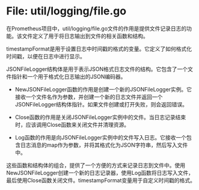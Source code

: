 # File: util/logging/file.go

在Prometheus项目中，util/logging/file.go文件的作用是提供文件记录日志的功能。该文件定义了用于将日志输出到文件的相关函数和结构。

timestampFormat是用于设置日志中时间戳的格式的变量。它定义了如何格式化时间戳，以便在日志中进行显示。

JSONFileLogger结构体是用于表示JSON格式日志文件的结构。它包含了一个文件指针和一个用于格式化日志输出的JSON编码器。

- NewJSONFileLogger函数的作用是创建一个新的JSONFileLogger实例。它接收一个文件名作为参数，并创建一个新的日志文件并返回一个JSONFileLogger结构体指针。如果文件创建或打开失败，则会返回错误。

- Close函数的作用是关闭JSONFileLogger实例中的文件。当日志记录结束时，应该调用Close函数来关闭文件并清理资源。

- Log函数的作用是向JSONFileLogger实例中的文件写入日志。它接收一个包含日志消息的map作为参数，并将其格式化为JSON字符串，然后写入文件中。

这些函数和结构体的组合，提供了一个方便的方式来记录日志到文件中。使用NewJSONFileLogger创建一个新的日志记录器，使用Log函数将日志写入文件，最后使用Close函数关闭文件。timestampFormat变量用于自定义时间戳的格式。

